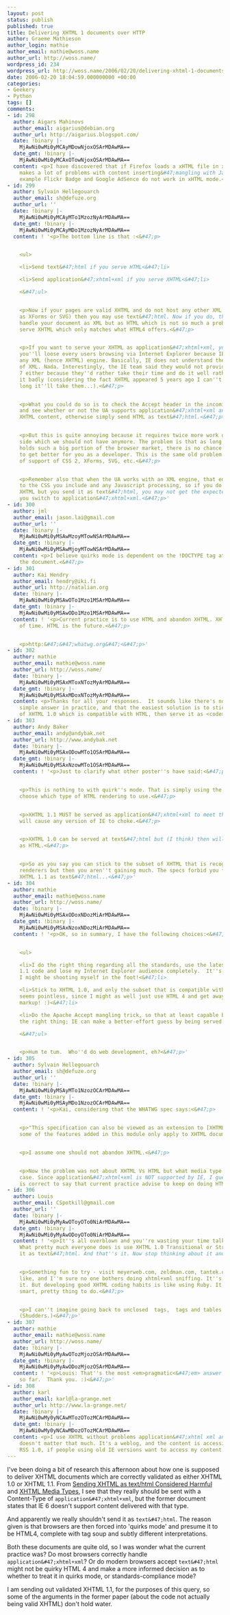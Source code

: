 ```yaml
---
layout: post
status: publish
published: true
title: Delivering XHTML 1 documents over HTTP
author: Graeme Mathieson
author_login: mathie
author_email: mathie@woss.name
author_url: http://woss.name/
wordpress_id: 234
wordpress_url: http://woss.name/2006/02/20/delivering-xhtml-1-documents-over-http/
date: 2006-02-20 18:04:59.000000000 +00:00
categories:
- Geekery
- Python
tags: []
comments:
- id: 298
  author: Aigars Mahinovs
  author_email: aigarius@debian.org
  author_url: http://aigarius.blogspot.com/
  date: !binary |-
    MjAwNi0wMi0yMCAyMDowNjoxOSArMDAwMA==
  date_gmt: !binary |-
    MjAwNi0wMi0yMCAxOTowNjoxOSArMDAwMA==
  content: <p>I have discovered that if Firefox loads a xHTML file in xHTML mode it
    makes a lot of problems with content inserting&#47;mangling with JavaScript. For
    example Flickr Badge and Google AdSence do not work in xHTML mode.<&#47;p>
- id: 299
  author: Sylvain Hellegouarch
  author_email: sh@defuze.org
  author_url: ''
  date: !binary |-
    MjAwNi0wMi0yMCAyMTo1MzozNyArMDAwMA==
  date_gmt: !binary |-
    MjAwNi0wMi0yMCAyMDo1MzozNyArMDAwMA==
  content: ! '<p>The bottom line is that :<&#47;p>


    <ul>

    <li>Send text&#47;html if you serve HTML<&#47;li>

    <li>Send application&#47;xhtml+xml if you serve XHTML<&#47;li>

    <&#47;ul>


    <p>Now if your pages are valid XHTML and do not host any other XML formats (such
    as XForms or SVG) then you may use text&#47;html. Now if you do, the UA will not
    handle your document as XML but as HTML which is not so much a problem when you
    serve XHTML which only matches what HTML4 offers.<&#47;p>


    <p>If you want to serve your XHTML as application&#47;xhtml+xml, you can be sure
    you''ll loose every users browsing via Internet Explorer because IE does not have
    any XML (hence XHTML) engine. Basically, IE does not understand the tiniest bit
    of XML. Nada. Interestingly, the IE team said they would not provide one in IE
    7 either because they''d rather take their time and do it well rather than do
    it badly (considering the fact XHTML appeared 5 years ago I can''t imagine how
    long it''ll take them...).<&#47;p>


    <p>What you could do so is to check the Accept header in the incoming HTTP request
    and see whether or not the UA supports application&#47;xhtml+xml and then send
    XHTML content, otherwise simply send HTML as text&#47;html.<&#47;p>


    <p>But this is quite annoying because it requires twice more work on the developer
    side which we should not have anymore. The problem is that as long as Microsoft
    holds such a big portion of the browser market, there is no chance for the situation
    to get better for you as a developer. This is the same old problem as their lack
    of support of CSS 2, XForms, SVG, etc.<&#47;p>


    <p>Remember also that when the UA works with an XML engine, that engine also applies
    to the CSS you include and any Javascript processing, so if you do have valid
    XHTML but you send it as text&#47;html, you may not get the expected result once
    you switch to application&#47;xhtml+xml.<&#47;p>'
- id: 300
  author: jml
  author_email: jason.lai@gmail.com
  author_url: ''
  date: !binary |-
    MjAwNi0wMi0yMSAwMzoyMTowNSArMDAwMA==
  date_gmt: !binary |-
    MjAwNi0wMi0yMSAwMjoyMTowNSArMDAwMA==
  content: <p>I believe quirks mode is dependent on the !DOCTYPE tag at the top of
    the document.<&#47;p>
- id: 301
  author: Kai Hendry
  author_email: hendry@iki.fi
  author_url: http://natalian.org
  date: !binary |-
    MjAwNi0wMi0yMSAwOTo1Mzo1MSArMDAwMA==
  date_gmt: !binary |-
    MjAwNi0wMi0yMSAwODo1Mzo1MSArMDAwMA==
  content: ! '<p>Current practice is to use HTML and abandon XHTML. XHTML is a waste
    of time. HTML is the future.<&#47;p>


    <p>http:&#47;&#47;whatwg.org&#47;<&#47;p>'
- id: 302
  author: mathie
  author_email: mathie@woss.name
  author_url: http://woss.name/
  date: !binary |-
    MjAwNi0wMi0yMSAxMToxNTozMyArMDAwMA==
  date_gmt: !binary |-
    MjAwNi0wMi0yMSAxMDoxNTozMyArMDAwMA==
  content: <p>Thanks for all your responses.  It sounds like there's not really a
    simple answer in practice, and that the easiest solution is to stick to the subset
    of XHTML 1.0 which is compatible with HTML, then serve it as <code>text&#47;html<&#47;code>.<&#47;p>
- id: 303
  author: Andy Baker
  author_email: andy@andybak.net
  author_url: http://www.andybak.net
  date: !binary |-
    MjAwNi0wMi0yMSAxODowMTo1OSArMDAwMA==
  date_gmt: !binary |-
    MjAwNi0wMi0yMSAxNzowMTo1OSArMDAwMA==
  content: ! '<p>Just to clarify what other poster''s have said:<&#47;p>


    <p>This is nothing to with quirk''s mode. That is simply using the DOCTYPE to
    choose which type of HTML rendering to use.<&#47;p>


    <p>XHTML 1.1 MUST be served as application&#47;xhtml+xml to meet the specs. This
    will cause any version of IE to choke.<&#47;p>


    <p>XHTML 1.0 can be served at text&#47;html but (I think) then will be rendered
    as HTML.<&#47;p>


    <p>So as you say you can stick to the subset of XHTML that is recognized by HTML
    renderers but then you aren''t gaining much. The specs forbid you from serving
    XHTML 1.1 as text&#47;html...<&#47;p>'
- id: 304
  author: mathie
  author_email: mathie@woss.name
  author_url: http://woss.name/
  date: !binary |-
    MjAwNi0wMi0yMSAxODoxNDozMiArMDAwMA==
  date_gmt: !binary |-
    MjAwNi0wMi0yMSAxNzoxNDozMiArMDAwMA==
  content: ! '<p>OK, so in summary, I have the following choices:<&#47;p>


    <ul>

    <li>I do the right thing regarding all the standards, use the latest hoopy XHTML
    1.1 code and lose my Internet Explorer audience completely.  It''s tempting, but
    I might be shooting myself in the foot!<&#47;li>

    <li>Stick to XHTML 1.0, and only the subset that is compatible with HTML 4, which
    seems pointless, since I might as well just use HTML 4 and get away with dodgy
    markup! :)<&#47;li>

    <li>Do the Apache Accept mangling trick, so that at least capable browsers get
    the right thing; IE can make a better-effort guess by being served text&#47;html.<&#47;li>

    <&#47;ul>


    <p>Hum te tum.  Who''d do web development, eh?<&#47;p>'
- id: 305
  author: Sylvain Hellegouarch
  author_email: sh@defuze.org
  author_url: ''
  date: !binary |-
    MjAwNi0wMi0yMSAyMTo1NzozOCArMDAwMA==
  date_gmt: !binary |-
    MjAwNi0wMi0yMSAyMDo1NzozOCArMDAwMA==
  content: ! '<p>Kai, considering that the WHATWG spec says:<&#47;p>


    <p>"This specification can also be viewed as an extension to [XHTML1]. In particular,
    some of the features added in this module only apply to XHTML documents"<&#47;p>


    <p>I assume one should not abandon XHTML.<&#47;p>


    <p>Now the problem was not about XHTML Vs HTML but what media type to use in each
    case. Since application&#47;xhtml+xml is NOT supported by IE, I guess that it
    is correct to say that current practice advise to keep on doing HTML 4.<&#47;p>'
- id: 306
  author: Louis
  author_email: CSpotkill@gmail.com
  author_url: ''
  date: !binary |-
    MjAwNi0wMi0yMyAwOToyOTo0NiArMDAwMA==
  date_gmt: !binary |-
    MjAwNi0wMi0yMyAwODoyOTo0NiArMDAwMA==
  content: ! '<p>It''s all overblown and you''re wasting your time talking about it.
    What pretty much everyone does is use XHTML 1.0 Transitional or Strict and serve
    it as text&#47;html. And that''s it. Now stop thinking about it and build sites!<&#47;p>


    <p>Something fun to try - visit meyerweb.com, zeldman.com, tantek.com and the
    like, and I''m sure no one bothers doing xhtml+xml sniffing. It''s just not worth
    it. But developing good XHTML coding habits is like using Ruby. It''s just the
    smart, pretty thing to do.<&#47;p>


    <p>I can''t imagine going back to unclosed  tags,  tags and tables for layout.
    (Shudders.)<&#47;p>'
- id: 307
  author: mathie
  author_email: mathie@woss.name
  author_url: http://woss.name/
  date: !binary |-
    MjAwNi0wMi0yMyAwOTozMjozOSArMDAwMA==
  date_gmt: !binary |-
    MjAwNi0wMi0yMyAwODozMjozOSArMDAwMA==
  content: ! '<p>Louis: That''s the most <em>pragmatic<&#47;em> answer I''ve heard
    so far.  Thank you. :)<&#47;p>'
- id: 308
  author: karl
  author_email: karl@la-grange.net
  author_url: http://www.la-grange.net/
  date: !binary |-
    MjAwNi0wMy0yNCAwMTozOTozMCArMDAwMA==
  date_gmt: !binary |-
    MjAwNi0wMy0yNCAwMDozOTozMCArMDAwMA==
  content: <p>I use XHTML without problems application&#47;xhtml xml and really it
    doesn't matter that much. It's a weblog, and the content is accessible also through
    RSS 1.0, if people using old IE versions want to access my content.<&#47;p>
---
```

I've been doing a bit of research this afternoon about how one is supposed to deliver XHTML documents which are correctly validated as either XHTML 1.0 or XHTML 1.1.  From [Sending XHTML as text&#47;html Considered Harmful](http:&#47;&#47;www.hixie.ch&#47;advocacy&#47;xhtml) and [XHTML Media Types](http:&#47;&#47;www.w3.org&#47;TR&#47;xhtml-media-types&#47;), I see that they really should be sent with a Content-Type of `application&#47;xhtml+xml`, but the former document states that IE 6 doesn't support content delivered with that type.

And apparently we really shouldn't send it as `text&#47;html`.  The reason given is that browsers are then forced into 'quirks mode' and presume it to be HTML4, complete with tag soup and subtly different interpretations.

Both these documents are quite old, so I was wonder what the current practice was?  Do most browsers correctly handle `application&#47;xhtml+xml`?  Or do modern browsers accept `text&#47;html` might not be quirky HTML 4 and make a more informed decision as to whether to treat it in quirks mode, or standards-compliance mode?

I am sending out validated XHTML 1.1, for the purposes of this query, so some of the arguments in the former paper (about the code not actually being valid XHTML) don't hold water.
